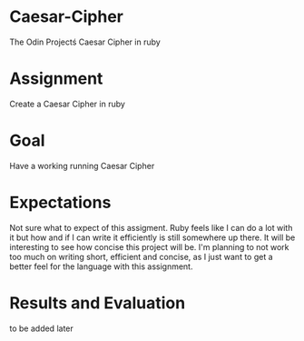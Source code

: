 # Caesar-Cipher
The Odin Projectś Caesar Cipher in ruby

# Assignment
Create a Caesar Cipher in ruby

# Goal
Have a working running Caesar Cipher

# Expectations
Not sure what to expect of this assigment. Ruby feels like I can do a lot with it but how and if I can write it efficiently is still somewhere up there. It will be interesting to see how concise this project will be. I'm planning to not work too much on writing short, efficient and concise, as I just want to get a better feel for the language with this assignment.

# Results and Evaluation
to be added later